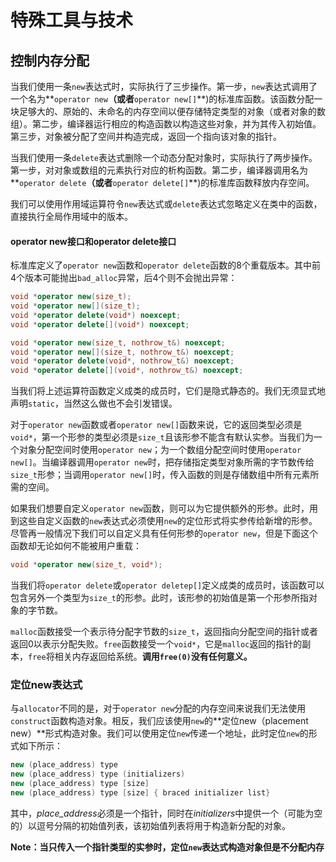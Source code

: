 # 特殊工具与技术

## 控制内存分配

当我们使用一条`new`表达式时，实际执行了三步操作。第一步，`new`表达式调用了一个名为**`operator new`**（或者**`operator new[]`**)的标准库函数。该函数分配一块足够大的、原始的、未命名的内存空间以便存储特定类型的对象（或者对象的数组）。第二步，编译器运行相应的构造函数以构造这些对象，并为其传入初始值。第三步，对象被分配了空间并构造完成，返回一个指向该对象的指针。

当我们使用一条`delete`表达式删除一个动态分配对象时，实际执行了两步操作。第一步，对对象或数组的元素执行对应的析构函数。第二步，编译器调用名为**`operator delete`**（或者**`operator delete[]`**)的标准库函数释放内存空间。

我们可以使用作用域运算符令`new`表达式或`delete`表达式忽略定义在类中的函数，直接执行全局作用域中的版本。

#### operator new接口和operator delete接口

标准库定义了`operator new`函数和`operator delete`函数的8个重载版本。其中前4个版本可能抛出`bad_alloc`异常，后4个则不会抛出异常：

```c++
void *operator new(size_t);
void *operator new[](size_t);
void *operator delete(void*) noexcept;
void *operator delete[](void*) noexcept;

void *operator new(size_t, nothrow_t&) noexcept; 
void *operator new[](size_t, nothrow_t&) noexcept;
void *operator delete(void*, nothrow_t&) noexcept;
void *operator delete[](void*, nothrow_t&) noexcept;

```

当我们将上述运算符函数定义成类的成员时，它们是隐式静态的。我们无须显式地声明`static`，当然这么做也不会引发错误。

对于`operator new`函数或者`operator new[]`函数来说，它的返回类型必须是`void*`，第一个形参的类型必须是`size_t`且该形参不能含有默认实参。当我们为一个对象分配空间时使用`operator new`；为一个数组分配空间时使用`operator new[]`。当编译器调用`operator new`时，把存储指定类型对象所需的字节数传给`size_t`形参；当调用`operator new[]`时，传入函数的则是存储数组中所有元素所需的空间。

如果我们想要自定义`operator new`函数，则可以为它提供额外的形参。此时，用到这些自定义函数的`new`表达式必须使用`new`的定位形式将实参传给新增的形参。尽管再一般情况下我们可以自定义具有任何形参的`operator new`，但是下面这个函数却无论如何不能被用户重载：

```c++
void *operator new(size_t, void*);
```

当我们将`operator delete`或`operator deletep[]`定义成类的成员时，该函数可以包含另外一个类型为`size_t`的形参。此时，该形参的初始值是第一个形参所指对象的字节数。

`malloc`函数接受一个表示待分配字节数的`size_t`，返回指向分配空间的指针或者返回0以表示分配失败。`free`函数接受一个`void*`，它是`malloc`返回的指针的副本，`free`将相关内存返回给系统。**调用`free(0)`没有任何意义。**

### 定位new表达式

与`allocator`不同的是，对于`operator new`分配的内存空间来说我们无法使用`construct`函数构造对象。相反，我们应该使用`new`的**定位new（placement new）**形式构造对象。我们可以使用定位`new`传递一个地址，此时定位`new`的形式如下所示：

```c++
new (place_address) type
new (place_address) type (initializers)
new (place_address) type [size]
new (place_address) type [size] { braced initializer list}
```

其中，*place_address*必须是一个指针，同时在*initializers*中提供一个（可能为空的）以逗号分隔的初始值列表，该初始值列表将用于构造新分配的对象。

**Note：当只传入一个指针类型的实参时，定位`new`表达式构造对象但是不分配内存**

